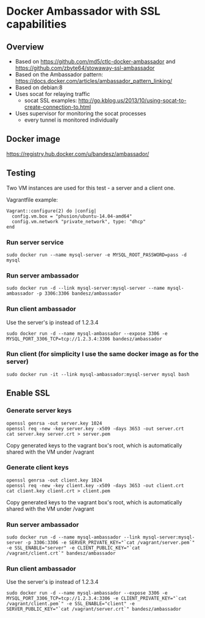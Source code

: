 # Docker Ambassador with SSL capabilities

## Overview

* Based on https://github.com/md5/ctlc-docker-ambassador and https://github.com/zbyte64/stowaway-ssl-ambassador
* Based on the Ambassador pattern: https://docs.docker.com/articles/ambassador_pattern_linking/
* Based on debian:8
* Uses socat for relaying traffic
  * socat SSL examples: http://go.kblog.us/2013/10/using-socat-to-create-connection-to.html
* Uses supervisor for monitoring the socat processes
  * every tunnel is monitored individually
 
## Docker image

https://registry.hub.docker.com/u/bandesz/ambassador/

## Testing

Two VM instances are used for this test - a server and a client one.

Vagrantfile example:

```
Vagrant::configure(2) do |config|
  config.vm.box = "phusion/ubuntu-14.04-amd64"
  config.vm.network "private_network", type: "dhcp"
end
```

### Run server service
```
sudo docker run --name mysql-server -e MYSQL_ROOT_PASSWORD=pass -d mysql
```

### Run server ambassador
```
sudo docker run -d --link mysql-server:mysql-server --name mysql-ambassador -p 3306:3306 bandesz/ambassador
```

### Run client ambassador

Use the server's ip instead of 1.2.3.4

```
sudo docker run -d --name mysql-ambassador --expose 3306 -e MYSQL_PORT_3306_TCP=tcp://1.2.3.4:3306 bandesz/ambassador
```

### Run client (for simplicity I use the same docker image as for the server)
```
sudo docker run -it --link mysql-ambassador:mysql-server mysql bash
```

## Enable SSL

### Generate server keys

```Shell
openssl genrsa -out server.key 1024
openssl req -new -key server.key -x509 -days 3653 -out server.crt
cat server.key server.crt > server.pem
```

Copy generated keys to the vagrant box's root, which is automatically shared with the VM under /vagrant

### Generate client keys
```Shell
openssl genrsa -out client.key 1024
openssl req -new -key client.key -x509 -days 3653 -out client.crt
cat client.key client.crt > client.pem
```

Copy generated keys to the vagrant box's root, which is automatically shared with the VM under /vagrant

### Run server ambassador

```
sudo docker run -d --name mysql-ambassador --link mysql-server:mysql-server -p 3306:3306 -e SERVER_PRIVATE_KEY="`cat /vagrant/server.pem`" -e SSL_ENABLE="server" -e CLIENT_PUBLIC_KEY="`cat /vagrant/client.crt`" bandesz/ambassador
```

### Run client ambassador

Use the server's ip instead of 1.2.3.4

```
sudo docker run -d --name mysql-ambassador --expose 3306 -e MYSQL_PORT_3306_TCP=tcp://1.2.3.4:3306 -e CLIENT_PRIVATE_KEY="`cat /vagrant/client.pem`" -e SSL_ENABLE="client" -e SERVER_PUBLIC_KEY="`cat /vagrant/server.crt`" bandesz/ambassador
```
